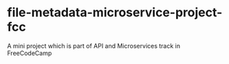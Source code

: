 # file-metadata-microservice-project-fcc
 A mini project which is part of API and Microservices track in FreeCodeCamp
